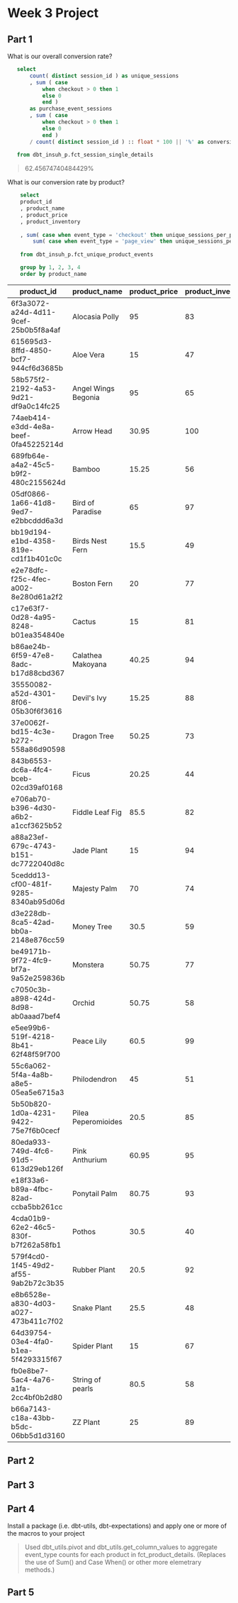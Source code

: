 # Week 3 Project 

## Part 1
What is our overall conversion rate?
 ```sql
    select
        count( distinct session_id ) as unique_sessions
        , sum ( case
            when checkout > 0 then 1
            else 0
            end ) 
        as purchase_event_sessions
        , sum ( case
            when checkout > 0 then 1
            else 0
            end ) 
        / count( distinct session_id ) :: float * 100 || '%' as conversion_rate
    
    from dbt_insuh_p.fct_session_single_details
 ```
> 62.45674740484429%

What is our conversion rate by product?
``` sql
    select
    product_id
    , product_name
    , product_price
    , product_inventory
    
    , sum( case when event_type = 'checkout' then unique_sessions_per_product else 0  end ) /
        sum( case when event_type = 'page_view' then unique_sessions_per_product else 0 end ) :: float * 100 || '%' as product_conversion_rate
    
    from dbt_insuh_p.fct_unique_product_events

    group by 1, 2, 3, 4
    order by product_name
```
|product_id|product_name|product_price|product_inventory|product_conversion_rate|
|---|---|---|---|---|
|6f3a3072-a24d-4d11-9cef-25b0b5f8a4af|Alocasia Polly|95|83|41.18%|
|615695d3-8ffd-4850-bcf7-944cf6d3685b|Aloe Vera|15|47|49.23%|
|58b575f2-2192-4a53-9d21-df9a0c14fc25|Angel Wings Begonia|95|65|39.34%|
|74aeb414-e3dd-4e8a-beef-0fa45225214d|Arrow Head|30.95|100|55.56%|
|689fb64e-a4a2-45c5-b9f2-480c2155624d|Bamboo|15.25|56|53.73%|
|05df0866-1a66-41d8-9ed7-e2bbcddd6a3d|Bird of Paradise|65|97|45.00%|
|bb19d194-e1bd-4358-819e-cd1f1b401c0c|Birds Nest Fern|15.5|49|42.31%|
|e2e78dfc-f25c-4fec-a002-8e280d61a2f2|Boston Fern|20|77|41.27%|
|c17e63f7-0d28-4a95-8248-b01ea354840e|Cactus|15|81|54.55%|
|b86ae24b-6f59-47e8-8adc-b17d88cbd367|Calathea Makoyana|40.25|94|50.94%|
|35550082-a52d-4301-8f06-05b30f6f3616|Devil's Ivy|15.25|88|48.89%|
|37e0062f-bd15-4c3e-b272-558a86d90598|Dragon Tree|50.25|73|46.77%|
|843b6553-dc6a-4fc4-bceb-02cd39af0168|Ficus|20.25|44|42.65%|
|e706ab70-b396-4d30-a6b2-a1ccf3625b52|Fiddle Leaf Fig|85.5|82|50.00%|
|a88a23ef-679c-4743-b151-dc7722040d8c|Jade Plant|15|94|47.83%|
|5ceddd13-cf00-481f-9285-8340ab95d06d|Majesty Palm|70|74|49.25%|
|d3e228db-8ca5-42ad-bb0a-2148e876cc59|Money Tree|30.5|59|46.43%|
|be49171b-9f72-4fc9-bf7a-9a52e259836b|Monstera|50.75|77|51.02%|
|c7050c3b-a898-424d-8d98-ab0aaad7bef4|Orchid|50.75|58|45.33%|
|e5ee99b6-519f-4218-8b41-62f48f59f700|Peace Lily|60.5|99|40.91%|
|55c6a062-5f4a-4a8b-a8e5-05ea5e6715a3|Philodendron|45|51|48.39%|
|5b50b820-1d0a-4231-9422-75e7f6b0cecf|Pilea Peperomioides|20.5|85|47.46%|
|80eda933-749d-4fc6-91d5-613d29eb126f|Pink Anthurium|60.95|95|41.89%|
|e18f33a6-b89a-4fbc-82ad-ccba5bb261cc|Ponytail Palm|80.75|93|40.00%|
|4cda01b9-62e2-46c5-830f-b7f262a58fb1|Pothos|30.5|40|34.43%|
|579f4cd0-1f45-49d2-af55-9ab2b72c3b35|Rubber Plant|20.5|92|51.85%|
|e8b6528e-a830-4d03-a027-473b411c7f02|Snake Plant|25.5|48|39.73%|
|64d39754-03e4-4fa0-b1ea-5f4293315f67|Spider Plant|15|67|47.46%|
|fb0e8be7-5ac4-4a76-a1fa-2cc4bf0b2d80|String of pearls|80.5|58|60.94%|
|b66a7143-c18a-43bb-b5dc-06bb5d1d3160|ZZ Plant|25|89|53.97%|


## Part 2

## Part 3

## Part 4
Install a package (i.e. dbt-utils, dbt-expectations) and apply one or more of the macros to your project

> Used dbt_utils.pivot and dbt_utils.get_column_values to aggregate event_type counts for each product in fct_product_details. (Replaces the use of Sum() and Case When() or other more elemetrary methods.)



## Part 5

